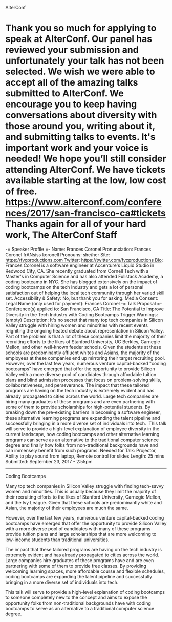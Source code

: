 AlterConf

Thank you so much for applying to speak at AlterConf. Our panel has reviewed your submission and unfortunately your talk has not been selected.
We wish we were able to accept all of the amazing talks submitted to AlterConf. We encourage you to keep having conversations about diversity with those around you, writing about it, and submitting talks to events. It's important work and your voice is needed!
We hope you’ll still consider attending AlterConf. We have tickets available starting at the low, low cost of free. https://www.alterconf.com/conferences/2017/san-francisco-ca#tickets
Thanks again for all of your hard work, The AlterConf Staff
=========================================================
-= Speaker Profile =- Name: Frances Coronel Pronunciation: Frances Coronel frANsiss koronell Pronouns: she/her Site: https://fvcproductions.com Twitter: https://twitter.com/fvcproductions Bio: Frances Coronel is a software engineer at Accenture's Liquid Studio in Redwood City, CA.
She recently graduated from Cornell Tech with a Master's in Computer Science and has also attended Fullstack Academy, a coding bootcamp in NYC.
She has blogged extensively on the impact of coding bootcamps on the tech industry and gets a lot of personal satisfaction out of helping the local tech community through her varied skill set. Accessibility & Safety: No, but thank you for asking. Media Consent: Legal Name (only used for payment): Frances Coronel
-= Talk Proposal =- Conference(s) applied to: San Francisco, CA Title: The Potential to Improve Diversity in the Tech Industry with Coding Bootcamps Trigger Warnings: (empty) Description: It's no secret that many top tech companies in Silicon Valley struggle with hiring women and minorities with recent events reigniting the ongoing heated debate about representation in Silicon Valley.
Part of the problem is that a lot of these companies limit the majority of their recruiting efforts to the likes of Stanford University, UC Berkley, Carnegie Mellon, and other well-known feeder schools. Given the students at these schools are predominantly affluent whites and Asians, the majority of the employees at these companies end up mirroring their target recruiting pool.
However, over the last few years, numerous venture capital-backed "coding bootcamps" have emerged that offer the opportunity to provide Silicon Valley with a more diverse pool of candidates through affordable tuition plans and blind admission processes that focus on problem-solving skills, collaborativeness, and perseverance.
The impact that these tailored programs are having on the tech industry is extremely evident and has already propagated to cities across the world. Large tech companies are hiring many graduates of these programs and are even partnering with some of them to provide scholarships for high-potential students. By breaking down the pre-existing barriers in becoming a software engineer, these alternative learning programs are expanding the talent pipeline and successfully bringing in a more diverse set of individuals into tech. 
This talk will serve to provide a high-level explanation of employee diversity in the current landscape, how coding bootcamps and other alternative learning programs can serve as an alternative to the traditional computer science degree and finally how folks from non-traditional backgrounds have and can immensely benefit from such programs. Needed for Talk: Projector, Ability to play sound from laptop, Remote control for slides Length: 25 mins
Submitted: September 23, 2017 - 2:55pm

---

Coding Bootcamps

Many top tech companies in Silicon Valley struggle with finding tech-savvy women and minorities. This is usually because they limit the majority of their recruiting efforts to the likes of Stanford University, Carnegie Mellon, and the Ivy League. Given that these schools are predominantly white and Asian, the majority of their employees are much the same.  

However, over the last few years, numerous venture capital-backed coding bootcamps have emerged that offer the opportunity to provide Silicon Valley with a more diverse pool of candidates with many of these programs provide tuition plans and large scholarships that are more welcoming to low-income students than traditional universities.

The impact that these tailored programs are having on the tech industry is extremely evident and has already propagated to cities across the world. Large companies hire graduates of these programs have and are even partnering with some of them to provide free classes. By providing welcoming learning spaces, more affordable course and flexible schedules, coding bootcamps are expanding the talent pipeline and successfully bringing in a more diverse set of individuals into tech. 

This talk will serve to provide a high-level explanation of coding bootcamps to someone completely new to the concept and aims to expose the opportunity folks from non-traditional backgrounds have with coding bootcamps to serve as an alternative to a traditional computer science degree.